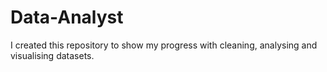 # Data-Analyst

I created this repository to show my progress with cleaning, analysing and visualising datasets.
